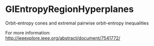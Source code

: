# GIEntropyRegionHyperplanes
Orbit-entropy cones and extremal pairwise orbit-entropy inequalities

For more information: http://ieeexplore.ieee.org/abstract/document/7541772/
